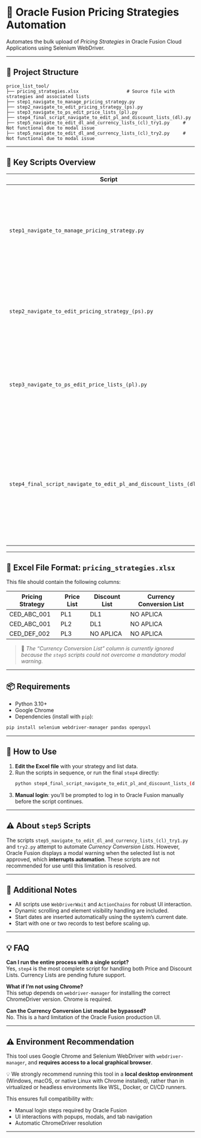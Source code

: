 # 🧰 Oracle Fusion Pricing Strategies Automation

Automates the bulk upload of *Pricing Strategies* in Oracle Fusion Cloud Applications using Selenium WebDriver.

---

## 📁 Project Structure

```
price_list_tool/
├── pricing_strategies.xlsx                  # Source file with strategies and associated lists
├── step1_navigate_to_manage_pricing_strategy.py
├── step2_navigate_to_edit_pricing_strategy_(ps).py
├── step3_navigate_to_ps_edit_price_lists_(pl).py
├── step4_final_script_navigate_to_edit_pl_and_discount_lists_(dl).py
├── step5_navigate_to_edit_dl_and_currency_lists_(cl)_try1.py     # Not functional due to modal issue
├── step5_navigate_to_edit_dl_and_currency_lists_(cl)_try2.py     # Not functional due to modal issue
```

---

## 🚀 Key Scripts Overview

| Script | Description |
|--------|-------------|
| `step1_navigate_to_manage_pricing_strategy.py` | Navigates from Oracle Fusion Home to the "Manage Pricing Strategies" screen. Requires manual login. |
| `step2_navigate_to_edit_pricing_strategy_(ps).py` | Opens a specific strategy (column `Name`) from Excel to verify its presence in the UI. |
| `step3_navigate_to_ps_edit_price_lists_(pl).py` | For each strategy in the Excel file, adds multiple *Price Lists* and sets today's date as the start date. |
| `step4_final_script_navigate_to_edit_pl_and_discount_lists_(dl).py` | Final working script: adds *Price Lists* and *Discount Lists* for each strategy, with start dates. Skips entries marked as “NO APLICA”. |

---

## 📄 Excel File Format: `pricing_strategies.xlsx`

This file should contain the following columns:

| Pricing Strategy | Price List | Discount List | Currency Conversion List |
|------------------|------------|----------------|---------------------------|
| CED_ABC_001      | PL1        | DL1            | NO APLICA                |
| CED_ABC_001      | PL2        | DL1            | NO APLICA                |
| CED_DEF_002      | PL3        | NO APLICA      | NO APLICA                |

> 🔸 *The “Currency Conversion List” column is currently ignored because the `step5` scripts could not overcome a mandatory modal warning.*

---

## 📦 Requirements

- Python 3.10+
- Google Chrome
- Dependencies (install with `pip`):

```bash
pip install selenium webdriver-manager pandas openpyxl
```

---

## 🧪 How to Use

1. **Edit the Excel file** with your strategy and list data.
2. Run the scripts in sequence, or run the final `step4` directly:
   ```bash
   python step4_final_script_navigate_to_edit_pl_and_discount_lists_(dl).py
   ```
3. **Manual login**: you’ll be prompted to log in to Oracle Fusion manually before the script continues.

---

## ⚠️ About `step5` Scripts

The scripts `step5_navigate_to_edit_dl_and_currency_lists_(cl)_try1.py` and `try2.py` attempt to automate *Currency Conversion Lists*. However, Oracle Fusion displays a modal warning when the selected list is not approved, which **interrupts automation**. These scripts are not recommended for use until this limitation is resolved.

---

## 📌 Additional Notes

- All scripts use `WebDriverWait` and `ActionChains` for robust UI interaction.
- Dynamic scrolling and element visibility handling are included.
- Start dates are inserted automatically using the system’s current date.
- Start with one or two records to test before scaling up.

---

## 💡 FAQ

**Can I run the entire process with a single script?**  
Yes, `step4` is the most complete script for handling both Price and Discount Lists. Currency Lists are pending future support.

**What if I’m not using Chrome?**  
This setup depends on `webdriver-manager` for installing the correct ChromeDriver version. Chrome is required.

**Can the Currency Conversion List modal be bypassed?**  
No. This is a hard limitation of the Oracle Fusion production UI.

---

## ⚠️ Environment Recommendation

This tool uses Google Chrome and Selenium WebDriver with `webdriver-manager`, and **requires access to a local graphical browser**.

💡 We strongly recommend running this tool in a **local desktop environment** (Windows, macOS, or native Linux with Chrome installed), rather than in virtualized or headless environments like WSL, Docker, or CI/CD runners.

This ensures full compatibility with:
- Manual login steps required by Oracle Fusion
- UI interactions with popups, modals, and tab navigation
- Automatic ChromeDriver resolution

---